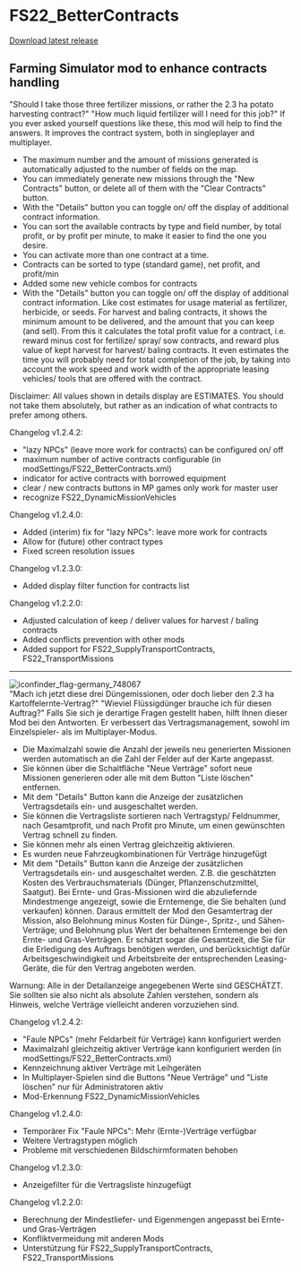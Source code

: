 # FS22_BetterContracts

[Download latest release](https://github.com/Mmtrx/FS22_BetterContracts/releases/latest)

Farming Simulator mod to enhance contracts handling
---
"Should I take those three fertilizer missions, or rather the 2.3 ha potato harvesting contract?" "How much liquid fertilizer will I need for this job?" If you ever asked yourself questions like these, this mod will help to find the answers. It improves the contract system, both in singleplayer and multiplayer.
- The maximum number and the amount of missions generated is automatically adjusted to the number of fields on the map.
- You can immediately generate new missions through the "New Contracts" button, or delete all of them with the "Clear Contracts" button.
- With the "Details" button you can toggle on/ off the display of additional contract information. 
- You can sort the available contracts by type and field number, by total profit, or by profit per minute, to make it easier to find the one you desire.
- You can activate more than one contract at a time.
- Contracts can be sorted to type (standard game), net profit, and profit/min
- Added some new vehicle combos for contracts
- With the "Details" button you can toggle on/ off the display of additional contract information. Like cost estimates for usage material as fertilizer, herbicide, or seeds. For harvest and baling contracts, it shows the minimum amount to be delivered, and the amount that you can keep (and sell). From this it calculates the total profit value for a contract, i.e. reward minus cost for fertilize/ spray/ sow contracts, and reward plus value of kept harvest for harvest/ baling contracts. It even estimates the time you will probably need for total completion of the job, by taking into account the work speed and work width of the appropriate leasing vehicles/ tools that are offered with the contract.

Disclaimer: All values shown in details display are ESTIMATES. You should not take them absolutely, but rather as an indication of what contracts to prefer among others.

Changelog v1.2.4.2:
- "lazy NPCs" (leave more work for contracts) can be configured on/ off
- maximum number of active contracts configurable (in modSettings/FS22_BetterContracts.xml)
- indicator for active contracts with borrowed equipment 
- clear / new contracts buttons in MP games only work for master user
- recognize FS22_DynamicMissionVehicles

Changelog v1.2.4.0:
- Added (interim) fix for "lazy NPCs": leave more work for contracts
- Allow for (future) other contract types 
- Fixed screen resolution issues

Changelog v1.2.3.0:
- Added display filter function for contracts list 

Changelog v1.2.2.0:
- Adjusted calculation of keep / deliver values for harvest / baling contracts
- Added conflicts prevention with other mods
- Added support for FS22_SupplyTransportContracts, FS22_TransportMissions
---
![iconfinder_flag-germany_748067](https://user-images.githubusercontent.com/7534621/114938948-08f06580-9e40-11eb-9bd9-cd9733f1c6bc.png)  
"Mach ich jetzt diese drei Düngemissionen, oder doch lieber den 2.3 ha Kartoffelernte-Vertrag?" "Wieviel Flüssigdünger brauche ich für diesen Auftrag?" Falls Sie sich je derartige Fragen gestellt haben, hilft Ihnen dieser Mod bei den Antworten. Er verbessert das Vertragsmanagement, sowohl im Einzelspieler- als im Multiplayer-Modus.
- Die Maximalzahl sowie die Anzahl der jeweils neu generierten Missionen werden automatisch an die Zahl der Felder auf der Karte angepasst.
- Sie können über die Schaltfläche "Neue Verträge" sofort neue Missionen generieren oder alle mit dem Button "Liste löschen" entfernen.
- Mit dem "Details" Button kann die Anzeige der zusätzlichen Vertragsdetails ein- und ausgeschaltet werden.
- Sie können die Vertragsliste sortieren nach Vertragstyp/ Feldnummer, nach Gesamtprofit, und nach Profit pro Minute, um einen gewünschten Vertrag schnell zu finden.
- Sie können mehr als einen Vertrag gleichzeitig aktivieren.
- Es wurden neue Fahrzeugkombinationen für Verträge hinzugefügt
- Mit dem "Details" Button kann die Anzeige der zusätzlichen Vertragsdetails ein- und ausgeschaltet werden. Z.B. die geschätzten Kosten des Verbrauchsmaterials (Dünger, Pflanzenschutzmittel, Saatgut). Bei Ernte- und Gras-Missionen wird die abzuliefernde Mindestmenge angezeigt, sowie die Erntemenge, die Sie behalten (und verkaufen) können. Daraus ermittelt der Mod den Gesamtertrag der Mission, also Belohnung minus Kosten für Dünge-, Spritz-, und Sähen-Verträge; und Belohnung plus Wert der behaltenen Erntemenge bei den Ernte- und Gras-Verträgen. Er schätzt sogar die Gesamtzeit, die Sie für die Erledigung des Auftrags benötigen werden, und berücksichtigt dafür Arbeitsgeschwindigkeit und Arbeitsbreite der entsprechenden Leasing-Geräte, die für den Vertrag angeboten werden.

Warnung: Alle in der Detailanzeige angegebenen Werte sind GESCHÄTZT. Sie sollten sie also nicht als absolute Zahlen verstehen, sondern als Hinweis, welche Verträge vielleicht anderen vorzuziehen sind.

Changelog v1.2.4.2:
- "Faule NPCs" (mehr Feldarbeit für Verträge) kann konfiguriert werden
- Maximalzahl gleichzeitig aktiver Verträge kann konfiguriert werden (in modSettings/FS22_BetterContracts.xml)
- Kennzeichnung aktiver Verträge mit Leihgeräten 
- In Multiplayer-Spielen sind die Buttons "Neue Verträge" und "Liste löschen" nur für Administratoren aktiv
- Mod-Erkennung FS22_DynamicMissionVehicles

Changelog v1.2.4.0:
- Temporärer Fix "Faule NPCs": Mehr (Ernte-)Verträge verfügbar
- Weitere Vertragstypen möglich 
- Probleme mit verschiedenen Bildschirmformaten behoben 

Changelog v1.2.3.0:
- Anzeigefilter für die Vertragsliste hinzugefügt 

Changelog v1.2.2.0:
- Berechnung der Mindestliefer- und Eigenmengen angepasst bei Ernte- und Gras-Verträgen
- Konfliktvermeidung mit anderen Mods
- Unterstützung für FS22_SupplyTransportContracts, FS22_TransportMissions
